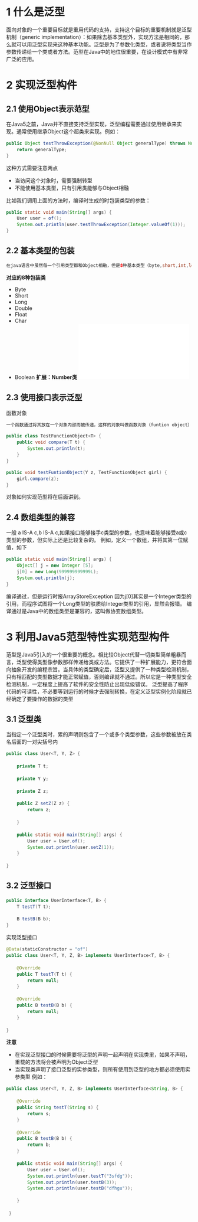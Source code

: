 # 1 什么是泛型

面向对象的一个重要目标就是重用代码的支持，支持这个目标的重要机制就是泛型机制（generic implementation）：如果除去基本类型外，实现方法是相同的，那么就可以用泛型实现来这种基本功能。泛型是为了参数化类型，或者说将类型当作参数传递给一个类或者方法。范型在Java中的地位很重要，在设计模式中有非常广泛的应用。

# 2 实现泛型构件

## 2.1 使用Object表示范型

在Java5之前，Java并不直接支持泛型实现，泛型编程需要通过使用继承来实现。通常使用继承Object这个超类来实现。例如：

```java
public Object testThrowException(@NonNull Object generalType) throws NumberFormatException {
    return generalType;
}
```

这种方式需要注意两点

- 当访问这个对象时，需要强制转型
- 不能使用基本类型，只有引用类能够与Object相融

比如我们调用上面的方法时，编译时生成的时包装类型的参数：

```java
public static void main(String[] args) {
    User user = of();
    System.out.println(user.testThrowException(Integer.valueOf(1)));
}
```

## 2.2 基本类型的包装

```java
在java语言中虽然每一个引用类型都和Object相融，但是8种基本类型（byte,short,int,long,duoble,float,char,boolen）却不能，于是java为每一种基本类型都提供了一个包装类。每一个包装对象都是不可变的（ **它的状态绝对不能改变** ，存储的字段被设置成final）
```

**对应的8种包装类**

- Byte
- Short
- Long
- Double
- Float
- Char
- Boolean
  **扩展：Number类**
  ![在这里插入图片描述](images\12345.pgn)

## 2.3 使用接口表示泛型

函数对象

```java
一个函数通过将其放在一个对象内部而被传递，这样的对象叫做函数对象（funtion object）
```

```java
public class TestFunctionObject<T> {
    public void compare(T t) {
        System.out.println(t);
    }
}
```
```java
public void testFuntionObject(Y z, TestFunctionObject girl) {
    girl.compare(z);
}
```
对象如何实现范型将在后面讲到。

## 2.4 数组类型的兼容

一般 a IS-A c,b IS-A c,如果接口能够接手c类型的参数，也意味着能够接受a或c类型的参数，但实际上还是比较复杂的。
例如，定义一个数组，并将其第一位赋值，如下

```java
public static void main(String[] args) {
    Object[] j = new Integer [5];
    j[0] = new Long(999999999999L);
    System.out.println(j);
}
```

编译通过，但是运行时报ArrayStoreException
因为j[0]其实是一个Integer类型的引用，而程序试图将一个Long类型的肤质给Integer类型的引用，显然会报错。
编译通过是Java中的数组类型是兼容的，这叫做协变数组类型。

# 3 利用Java5范型特性实现范型构件

范型是Java5引入的一个很重要的概念。相比较Object代替一切类型简单粗暴而言，泛型使得类型像参数那样传递给类或方法。它提供了一种扩展能力，更符合面向抽象开发的编程宗旨。当具体的类型确定后，泛型又提供了一种类型检测机制，只有相匹配的类型数据才能正常赋值，否则编译就不通过。所以它是一种类型安全检测机制，一定程度上提高了软件的安全性防止出现低级错误。
泛型提高了程序代码的可读性，不必要等到运行的时候才去强制转换，在定义泛型实例化阶段就已经确定了要操作的数据的类型

## 3.1 泛型类

当指定一个泛型类时，累的声明则包含了一个或多个类型参数，这些参数被放在类名后面的一对尖括号内

```java
public class User<T, Y, Z> {

    private T t;

    private Y y;

    private Z z;
    
    public Z setZ(Z z) {
        return z;

    }
    
    public static void main(String[] args) {
        User user = User.of();
        System.out.println(user.setZ(1));
    }
    
}
```

## 3.2 泛型接口

```java
public interface UserInterface<T, B> {
    T testT(T t);

    B testB(B b);
}
```

实现泛型接口

```java
@Data(staticConstructor = "of")
public class User<T, Y, Z, B> implements UserInterface<T, B> {

    @Override
    public T testT(T t) {
        return null;
    }

    @Override
    public B testB(B b) {
        return null;
    }
    
}
```

**注意**

- 在实现泛型接口的时候需要将泛型的声明一起声明在实现类里，如果不声明，重载的方法将会被声明为Object泛型
- 当实现类声明了接口泛型的实参类型，则所有使用到泛型的地方都必须使用实参类型
  例如：

```java
public class User<T, Y, Z, B> implements UserInterface<String, B> {

    @Override
    public String testT(String s) {
        return s;
    }

    @Override
    public B testB(B b) {
        return b;
    }
    
    public static void main(String[] args) {
        User user = User.of();
        System.out.println(user.testT("3sfdg"));
        System.out.println(user.testB(3));
        System.out.println(user.testB("dfhgu"));

    }
    
 }
```

